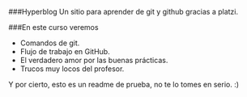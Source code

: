 ###Hyperblog
Un sitio para aprender de git y github gracias a platzi.

###En este curso veremos
* Comandos de git.
* Flujo de trabajo en GitHub.
* El verdadero amor por las buenas prácticas.
* Trucos muy locos del profesor.

Y por cierto, esto es un readme de prueba, no te lo tomes en serio. :)
